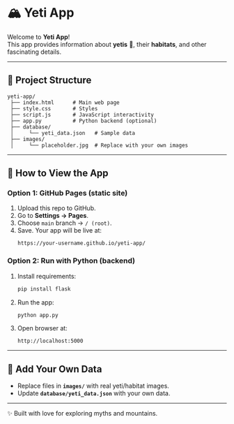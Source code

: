 # 🏔️ Yeti App  

Welcome to **Yeti App**!  
This app provides information about **yetis** 🐾, their **habitats**, and other fascinating details.  

---

## 📂 Project Structure
```
yeti-app/
 ├── index.html      # Main web page
 ├── style.css       # Styles
 ├── script.js       # JavaScript interactivity
 ├── app.py          # Python backend (optional)
 ├── database/
 │     └── yeti_data.json   # Sample data
 ├── images/
 │     └── placeholder.jpg  # Replace with your own images
```

---

## 🚀 How to View the App

### Option 1: GitHub Pages (static site)  
1. Upload this repo to GitHub.  
2. Go to **Settings → Pages**.  
3. Choose `main` branch → `/ (root)`.  
4. Save. Your app will be live at:  
   ```
   https://your-username.github.io/yeti-app/
   ```

### Option 2: Run with Python (backend)
1. Install requirements:
   ```bash
   pip install flask
   ```
2. Run the app:
   ```bash
   python app.py
   ```
3. Open browser at:
   ```
   http://localhost:5000
   ```

---

## 📸 Add Your Own Data
- Replace files in **`images/`** with real yeti/habitat images.  
- Update **`database/yeti_data.json`** with your own data.  

---

✨ Built with love for exploring myths and mountains.  

